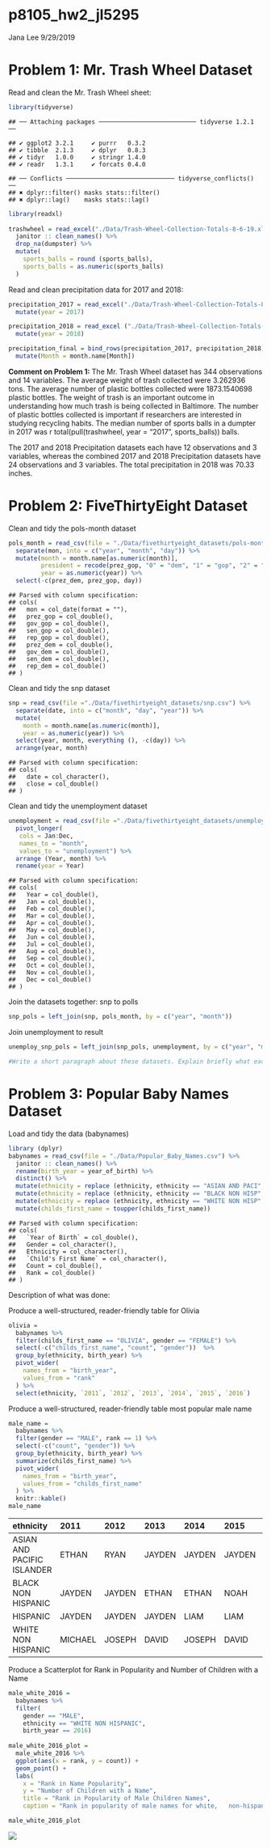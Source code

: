p8105\_hw2\_jl5295
================
Jana Lee
9/29/2019

# Problem 1: Mr. Trash Wheel Dataset

Read and clean the Mr. Trash Wheel
    sheet:

``` r
library(tidyverse)
```

    ## ── Attaching packages ─────────────────────────── tidyverse 1.2.1 ──

    ## ✔ ggplot2 3.2.1     ✔ purrr   0.3.2
    ## ✔ tibble  2.1.3     ✔ dplyr   0.8.3
    ## ✔ tidyr   1.0.0     ✔ stringr 1.4.0
    ## ✔ readr   1.3.1     ✔ forcats 0.4.0

    ## ── Conflicts ────────────────────────────── tidyverse_conflicts() ──
    ## ✖ dplyr::filter() masks stats::filter()
    ## ✖ dplyr::lag()    masks stats::lag()

``` r
library(readxl)
  
trashwheel = read_excel("./Data/Trash-Wheel-Collection-Totals-8-6-19.xlsx", sheet = "Mr. Trash Wheel", range = cell_cols("A:N")) %>%
  janitor :: clean_names() %>% 
  drop_na(dumpster) %>% 
  mutate(
    sports_balls = round (sports_balls),
    sports_balls = as.numeric(sports_balls)
  )
```

Read and clean precipitation data for 2017 and
2018:

``` r
precipitation_2017 = read_excel("./Data/Trash-Wheel-Collection-Totals-8-6-19.xlsx", sheet = "2017 Precipitation", range = cell_rows(2:14)) %>% 
  mutate(year = 2017)

precipitation_2018 = read_excel ("./Data/Trash-Wheel-Collection-Totals-8-6-19.xlsx", sheet = "2018 Precipitation", range = cell_rows(2:14)) %>% 
  mutate(year = 2018)

precipitation_final = bind_rows(precipitation_2017, precipitation_2018) %>% 
  mutate(Month = month.name[Month])
```

**Comment on Problem 1:** The Mr. Trash Wheel dataset has 344
observations and 14 variables. The average weight of trash collected
were 3.262936 tons. The average number of plastic bottles collected were
1873.1540698 plastic bottles. The weight of trash is an important
outcome in understanding how much trash is being collected in Baltimore.
The number of plastic bottles collected is important if researchers are
interested in studying recycling habits. The median number of sports
balls in a dumpter in 2017 was r total(pull(trashwheel, year = “2017”,
sports\_balls)) balls.

The 2017 and 2018 Precipitation datasets each have 12 observations and 3
variables, whereas the combined 2017 and 2018 Precipitation datasets
have 24 observations and 3 variables. The total precipitation in 2018
was 70.33 inches.

# Problem 2: FiveThirtyEight Dataset

Clean and tidy the pols-month
dataset

``` r
pols_month = read_csv(file = "./Data/fivethirtyeight_datasets/pols-month.csv") %>% 
  separate(mon, into = c("year", "month", "day")) %>% 
  mutate(month = month.name[as.numeric(month)],
         president = recode(prez_gop, "0" = "dem", "1" = "gop", "2" = "gop"),
         year = as.numeric(year)) %>% 
  select(-c(prez_dem, prez_gop, day))
```

    ## Parsed with column specification:
    ## cols(
    ##   mon = col_date(format = ""),
    ##   prez_gop = col_double(),
    ##   gov_gop = col_double(),
    ##   sen_gop = col_double(),
    ##   rep_gop = col_double(),
    ##   prez_dem = col_double(),
    ##   gov_dem = col_double(),
    ##   sen_dem = col_double(),
    ##   rep_dem = col_double()
    ## )

Clean and tidy the snp dataset

``` r
snp = read_csv(file ="./Data/fivethirtyeight_datasets/snp.csv") %>% 
  separate(date, into = c("month", "day", "year")) %>% 
  mutate(
    month = month.name[as.numeric(month)],
    year = as.numeric(year)) %>% 
  select(year, month, everything (), -c(day)) %>% 
  arrange(year, month)
```

    ## Parsed with column specification:
    ## cols(
    ##   date = col_character(),
    ##   close = col_double()
    ## )

Clean and tidy the unemployment
dataset

``` r
unemployment = read_csv(file ="./Data/fivethirtyeight_datasets/unemployment.csv") %>% 
  pivot_longer(
   cols = Jan:Dec,
   names_to = "month", 
   values_to = "unemployment") %>% 
  arrange (Year, month) %>% 
  rename(year = Year)
```

    ## Parsed with column specification:
    ## cols(
    ##   Year = col_double(),
    ##   Jan = col_double(),
    ##   Feb = col_double(),
    ##   Mar = col_double(),
    ##   Apr = col_double(),
    ##   May = col_double(),
    ##   Jun = col_double(),
    ##   Jul = col_double(),
    ##   Aug = col_double(),
    ##   Sep = col_double(),
    ##   Oct = col_double(),
    ##   Nov = col_double(),
    ##   Dec = col_double()
    ## )

Join the datasets together: snp to polls

``` r
snp_pols = left_join(snp, pols_month, by = c("year", "month"))
```

Join unemployment to
result

``` r
unemploy_snp_pols = left_join(snp_pols, unemployment, by = c("year", "month"))

#Write a short paragraph about these datasets. Explain briefly what each dataset contained, and describe the resulting dataset (e.g. give the dimension, range of years, and names of key variables).
```

# Problem 3: Popular Baby Names Dataset

Load and tidy the data (babynames)

``` r
library (dplyr)
babynames = read_csv(file = "./Data/Popular_Baby_Names.csv") %>%
  janitor :: clean_names() %>% 
  rename(birth_year = year_of_birth) %>% 
  distinct() %>% 
  mutate(ethnicity = replace (ethnicity, ethnicity == "ASIAN AND PACI", "ASIAN AND PACIFIC ISLANDER")) %>% 
  mutate(ethnicity = replace (ethnicity, ethnicity == "BLACK NON HISP", "BLACK NON HISPANIC")) %>% 
  mutate(ethnicity = replace (ethnicity, ethnicity == "WHITE NON HISP", "WHITE NON HISPANIC")) %>%
  mutate(childs_first_name = toupper(childs_first_name))
```

    ## Parsed with column specification:
    ## cols(
    ##   `Year of Birth` = col_double(),
    ##   Gender = col_character(),
    ##   Ethnicity = col_character(),
    ##   `Child's First Name` = col_character(),
    ##   Count = col_double(),
    ##   Rank = col_double()
    ## )

Description of what was done:

Produce a well-structured, reader-friendly table for Olivia

``` r
olivia = 
  babynames %>% 
  filter(childs_first_name == "OLIVIA", gender == "FEMALE") %>%
  select(-c("childs_first_name", "count", "gender"))  %>%
  group_by(ethnicity, birth_year) %>% 
  pivot_wider(
    names_from = "birth_year",
    values_from = "rank"
  ) %>% 
  select(ethnicity, `2011`, `2012`, `2013`, `2014`, `2015`, `2016`)
```

Produce a well-structured, reader-friendly table most popular male name

``` r
male_name =
  babynames %>% 
  filter(gender == "MALE", rank == 1) %>% 
  select(-c("count", "gender")) %>% 
  group_by(ethnicity, birth_year) %>% 
  summarize(childs_first_name) %>% 
  pivot_wider(
    names_from = "birth_year",
    values_from = "childs_first_name"
  ) %>% 
  knitr::kable()
male_name
```

| ethnicity                  | 2011    | 2012   | 2013   | 2014   | 2015   | 2016   |
| :------------------------- | :------ | :----- | :----- | :----- | :----- | :----- |
| ASIAN AND PACIFIC ISLANDER | ETHAN   | RYAN   | JAYDEN | JAYDEN | JAYDEN | ETHAN  |
| BLACK NON HISPANIC         | JAYDEN  | JAYDEN | ETHAN  | ETHAN  | NOAH   | NOAH   |
| HISPANIC                   | JAYDEN  | JAYDEN | JAYDEN | LIAM   | LIAM   | LIAM   |
| WHITE NON HISPANIC         | MICHAEL | JOSEPH | DAVID  | JOSEPH | DAVID  | JOSEPH |

Produce a Scatterplot for Rank in Popularity and Number of Children with
a Name

``` r
male_white_2016 =
  babynames %>%
  filter(
    gender == "MALE", 
    ethnicity == "WHITE NON HISPANIC",
    birth_year == 2016)
  
male_white_2016_plot =
  male_white_2016 %>% 
  ggplot(aes(x = rank, y = count)) +
  geom_point() +
  labs(
    x = "Rank in Name Popularity",
    y = "Number of Children with a Name",
    title = "Rank in Popularity of Male Children Names",
    caption = "Rank in popularity of male names for white,   non-hispanic children born in 2016.")

male_white_2016_plot
```

![](p8105_hw_2_jl5295_files/figure-gfm/unnamed-chunk-11-1.png)<!-- -->
